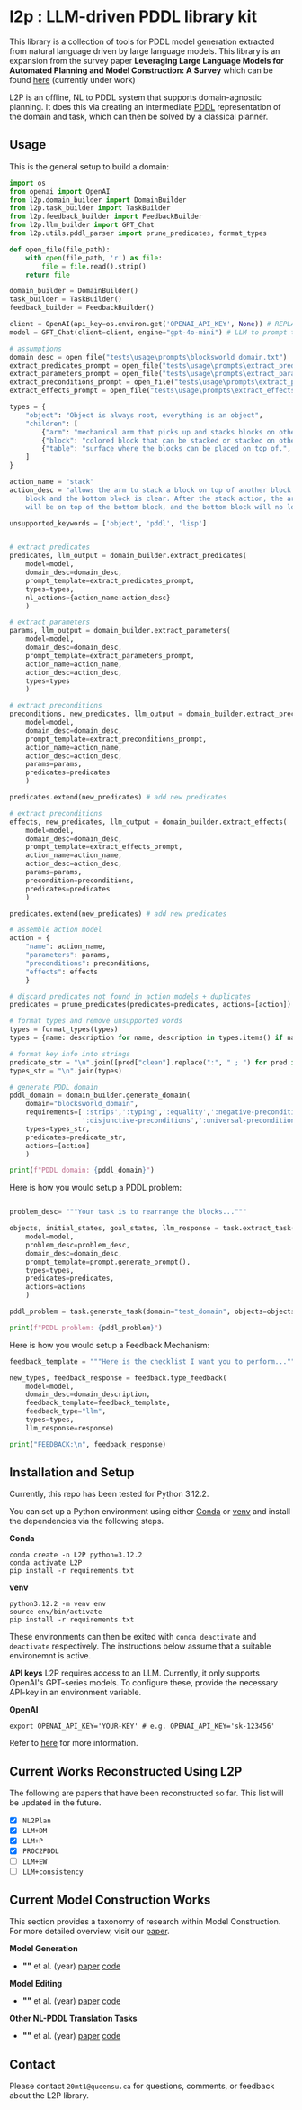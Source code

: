 # l2p : LLM-driven PDDL library kit

This library is a collection of tools for PDDL model generation extracted from natural language driven by large language models. This library is an expansion from the survey paper **Leveraging Large Language Models for Automated Planning and Model Construction: A Survey** which can be found [here](https://puginarug.com) (currently under work)

L2P is an offline, NL to PDDL system that supports domain-agnostic planning. It does this via creating an intermediate [PDDL](https://planning.wiki/guide/whatis/pddl) representation of the domain and task, which can then be solved by a classical planner. 

## Usage

This is the general setup to build a domain:
```python
import os
from openai import OpenAI
from l2p.domain_builder import DomainBuilder
from l2p.task_builder import TaskBuilder
from l2p.feedback_builder import FeedbackBuilder
from l2p.llm_builder import GPT_Chat
from l2p.utils.pddl_parser import prune_predicates, format_types

def open_file(file_path):
    with open(file_path, 'r') as file:
        file = file.read().strip()
    return file

domain_builder = DomainBuilder()
task_builder = TaskBuilder()
feedback_builder = FeedbackBuilder()

client = OpenAI(api_key=os.environ.get('OPENAI_API_KEY', None)) # REPLACE WITH YOUR OWN OPENAI API KEY 
model = GPT_Chat(client=client, engine="gpt-4o-mini") # LLM to prompt to

# assumptions
domain_desc = open_file("tests\usage\prompts\blocksworld_domain.txt")
extract_predicates_prompt = open_file("tests\usage\prompts\extract_predicates.txt")
extract_parameters_prompt = open_file("tests\usage\prompts\extract_parameters.txt")
extract_preconditions_prompt = open_file("tests\usage\prompts\extract_preconditions.txt")
extract_effects_prompt = open_file("tests\usage\prompts\extract_effects.txt")

types = {
    "object": "Object is always root, everything is an object",
    "children": [
        {"arm": "mechanical arm that picks up and stacks blocks on other blocks or table.", "children": []},
        {"block": "colored block that can be stacked or stacked on other blocks or table.", "children": []},
        {"table": "surface where the blocks can be placed on top of.", "children": []}
    ]
}

action_name = "stack"
action_desc = "allows the arm to stack a block on top of another block if the arm is holding the top \
    block and the bottom block is clear. After the stack action, the arm will be empty, the top block \
    will be on top of the bottom block, and the bottom block will no longer be clear."

unsupported_keywords = ['object', 'pddl', 'lisp']


# extract predicates
predicates, llm_output = domain_builder.extract_predicates(
    model=model,
    domain_desc=domain_desc,
    prompt_template=extract_predicates_prompt,
    types=types,
    nl_actions={action_name:action_desc}
    )

# extract parameters
params, llm_output = domain_builder.extract_parameters(
    model=model,
    domain_desc=domain_desc,
    prompt_template=extract_parameters_prompt,
    action_name=action_name,
    action_desc=action_desc,
    types=types
    )

# extract preconditions
preconditions, new_predicates, llm_output = domain_builder.extract_preconditions(
    model=model,
    domain_desc=domain_desc,
    prompt_template=extract_preconditions_prompt,
    action_name=action_name,
    action_desc=action_desc,
    params=params,
    predicates=predicates
    )

predicates.extend(new_predicates) # add new predicates

# extract preconditions
effects, new_predicates, llm_output = domain_builder.extract_effects(
    model=model,
    domain_desc=domain_desc,
    prompt_template=extract_effects_prompt,
    action_name=action_name,
    action_desc=action_desc,
    params=params,
    precondition=preconditions,
    predicates=predicates
    )

predicates.extend(new_predicates) # add new predicates

# assemble action model
action = {
    "name": action_name, 
    "parameters": params, 
    "preconditions": preconditions, 
    "effects": effects
    }

# discard predicates not found in action models + duplicates
predicates = prune_predicates(predicates=predicates, actions=[action])

# format types and remove unsupported words
types = format_types(types)
types = {name: description for name, description in types.items() if name not in unsupported_keywords}

# format key info into strings
predicate_str = "\n".join([pred["clean"].replace(":", " ; ") for pred in predicates])
types_str = "\n".join(types)

# generate PDDL domain
pddl_domain = domain_builder.generate_domain(
    domain="blocksworld_domain", 
    requirements=[':strips',':typing',':equality',':negative-preconditions',
                  ':disjunctive-preconditions',':universal-preconditions',':conditional-effects'],
    types=types_str,
    predicates=predicate_str,
    actions=[action]
    )

print(f"PDDL domain: {pddl_domain}")
```

Here is how you would setup a PDDL problem:
```python

problem_desc= """Your task is to rearrange the blocks..."""

objects, initial_states, goal_states, llm_response = task.extract_task(
    model=model,
    problem_desc=problem_desc,
    domain_desc=domain_desc,
    prompt_template=prompt.generate_prompt(),
    types=types,
    predicates=predicates,
    actions=actions
    )

pddl_problem = task.generate_task(domain="test_domain", objects=objects, initial=initial_states, goal=goal_states)

print(f"PDDL problem: {pddl_problem}")
```

Here is how you would setup a Feedback Mechanism:
```python
feedback_template = """Here is the checklist I want you to perform..."""

new_types, feedback_response = feedback.type_feedback(
    model=model, 
    domain_desc=domain_description, 
    feedback_template=feedback_template, 
    feedback_type="llm", 
    types=types, 
    llm_response=response)

print("FEEDBACK:\n", feedback_response)
```


## Installation and Setup
Currently, this repo has been tested for Python 3.12.2.

You can set up a Python environment using either [Conda](https://conda.io) or [venv](https://docs.python.org/3/library/venv.html) and install the dependencies via the following steps.

**Conda**
```
conda create -n L2P python=3.12.2
conda activate L2P
pip install -r requirements.txt
```

**venv**
```
python3.12.2 -m venv env
source env/bin/activate
pip install -r requirements.txt
``` 

These environments can then be exited with `conda deactivate` and `deactivate` respectively. The instructions below assume that a suitable environemnt is active. 

**API keys**
L2P requires access to an LLM. Currently, it only supports OpenAI's GPT-series models. To configure these, provide the necessary API-key in an environment variable.

**OpenAI**
```
export OPENAI_API_KEY='YOUR-KEY' # e.g. OPENAI_API_KEY='sk-123456'
```

Refer to [here](https://platform.openai.com/docs/quickstart) for more information.

## Current Works Reconstructed Using L2P
The following are papers that have been reconstructed so far. This list will be updated in the future.

- [x] `NL2Plan`
- [x] `LLM+DM` 
- [x] `LLM+P`
- [x] `PROC2PDDL`
- [ ] `LLM+EW`
- [ ] `LLM+consistency`

## Current Model Construction Works
This section provides a taxonomy of research within Model Construction. For more detailed overview, visit our [paper](https://puginarug.com).

**Model Generation**
- **""** et al. (year) [paper]() [code]()

**Model Editing**
- **""** et al. (year) [paper]() [code]()

**Other NL-PDDL Translation Tasks**
- **""** et al. (year) [paper]() [code]()

## Contact
Please contact `20mt1@queensu.ca` for questions, comments, or feedback about the L2P library.
